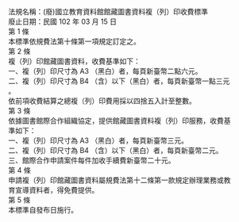 法規名稱：(廢)國立教育資料館館藏圖書資料複（列）印收費標準  
廢止日期：民國 102 年 03 月 15 日  
第 1 條  
本標準依規費法第十條第一項規定訂定之。  
第 2 條  
複（列）印館藏圖書資料，收費基準如下：  
一、複（列）印尺寸為 A3 （黑白）者，每頁新臺幣二點六元。  
二、複（列）印尺寸為 B4 （含）以下（黑白）者，每頁新臺幣一點三元  
。  
依前項收費結算之總複（列）印費用採以四捨五入計至整數。  
第 3 條  
依據圖書館際合作組織協定，提供館藏圖書資料複（列）印服務，收費基  
準如下：  
一、複（列）印尺寸為 A3 （黑白）者，每頁新臺幣三元。  
二、複（列）印尺寸為 B4 （含）以下（黑白）者，每頁新臺幣二元。  
三、館際合作申請案件每件加收手續費新臺幣二十元。  
第 4 條  
申請複（列）印館藏圖書資料屬規費法第十二條第一款規定辦理業務或教  
育宣導資料者，得免費提供。  
第 5 條  
本標準自發布日施行。  


